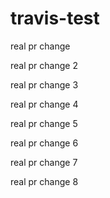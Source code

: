 # travis-test
real pr change

real pr change 2

real pr change 3

real pr change 4

real pr change 5


real pr change 6

real pr change 7

real pr change 8
